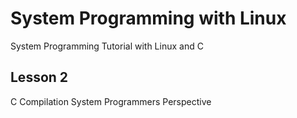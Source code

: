 # System Programming with Linux 
System Programming Tutorial with Linux and C

## Lesson 2 
C Compilation System Programmers Perspective
